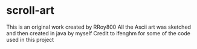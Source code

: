 # scroll-art
This is an original work created by RRoy800
All the Ascii art was sketched and then created in java by myself
Credit to ifenghm for some of the code used in this project
